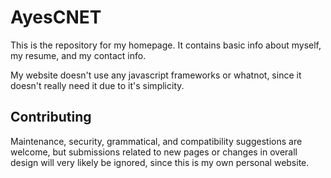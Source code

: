 # AyesCNET

This is the repository for my homepage. It contains basic info about myself, my resume, and my contact info.

My website doesn't use any javascript frameworks or whatnot, since it doesn't really need it due to it's simplicity.

## Contributing

Maintenance, security, grammatical, and compatibility suggestions are welcome, but submissions related to new pages or changes in overall design will very likely be ignored, since this is my own personal website.
